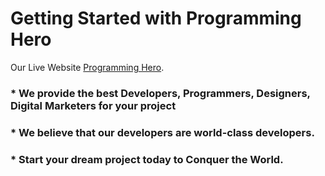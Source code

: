 # Getting Started with Programming Hero

Our Live Website [Programming Hero](https://assignment-8-programming-hero.netlify.app/).

### * We provide the best Developers, Programmers, Designers, Digital Marketers for your project

### * We believe that our developers are world-class developers.

### * Start your dream project today to Conquer the World.
